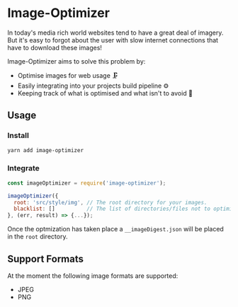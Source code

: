 # Image-Optimizer

In today's media rich world websites tend to have a great deal of imagery. But it's easy to forgot about the user with slow internet connections that have to download these images!

Image-Optimizer aims to solve this problem by:

- Optimise images for web usage 🗜️
- Easily integrating into your projects build pipeline ⚙️
- Keeping track of what is optimised and what isn't to avoid 📖

## Usage

### Install
```sh
yarn add image-optimizer
```

### Integrate
```javascript
const imageOptimizer = require('image-optimizer');

imageOptimizer({
  root: 'src/style/img', // The root directory for your images.
  blacklist: []          // The list of directories/files not to optimize.
}, (err, result) => {...});
```

Once the optmization has taken place a ```__imageDigest.json``` will be placed in the ```root``` directory.

## Support Formats

At the moment the following image formats are supported:

- JPEG
- PNG